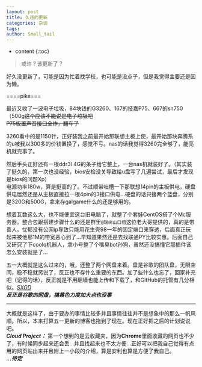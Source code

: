 ```yaml
---
layout: post
title: 久违的更新
categories: 杂谈
tags: 
author: Small_tail
---
```


* content
{:toc}

> 或许？该更新了？  

好久没更新了，可能是因为忙着找学校，也可能是没点子，但是我觉得主要还是因为懒。


====pike===

  
最近又收了一波电子垃圾，84块钱的G3260、167的技嘉P75、667的sn750（500g~~这个应该不能说是电子垃圾吧~~  
~~P75板置声音接口全炸，翻车了~~   

3260看中的是1150针，正好装我之前最开始那联想主板上使，最开始那块奔腾系的u被我以300多的价钱置换了，感觉不亏。nas的话我觉得3260完全够了，能亮机就完事了。 
  
然后手头正好还有一根ddr3l 4G的条子给它整上，一台nas机就装好了。（其实装了挺久的，第一次也没经验，bios安检没关导致给u盘写了几遍尝试，最后才发现是bios的问题Xp）  
电源功率180w，算是挺高的了。不过顺带吐槽一下那联想14pin的主板供电，硬盘供电居然还是从主板直接拉一根4pin的3接口供电…硬盘的话只接两个蓝盘，分别是320G和500G，拿来存galgame什么的还是够用的。  

想着瓦数这么大，也不能便宜这台旧电脑了，就整了个套娃CentOS搭了个Mc服务器。整合包跟搭建步骤什么的还是群里`@瑞树山口组`这位老大哥提供的，真的是带善人。忧郁没有公网ip导致只能用花生壳98一年的固定端口来穿透，后面真正玩起来被他那1M的带宽恶心到了…早知道果然还是去找联通PY比较实惠。后面自己又研究了下coolq机器人，拿小号整了个嘴臭bot孙狗，虽然还没搞懂它那插件该怎么安装就是了… 
   
五一大概就是这么过来的，哦，还整了两个网盘来着。盘是谷歌的团队盘，无限空间，稳不稳就另说了，反正也不存什么重要的东西。加了些什么也忘了，回家补充吧（记得的话），反正就是不用翻墙也能上传和下载了，和GitHub的托管有几分相似。*[SXGD](https://sxgb.shunxi.workers.dev)*  
***反正是谷歌的网盘，~~搞黄色~~力度加大点也没事***  

---  
大概就是这样了，由于要办的事情比较多并且事情往往并不是想象中的那么一帆风顺。所以，本来打算五一更新的博客也拖到了现在。现在正好把之后的计划说说吧。  
***Cloud Project：*** 第一个想到的是云收藏夹，因为**Chrome**里面收藏的网页也不少了，有时候同步起来还会丢…并且找起来也不太方便…正好可以把我自己觉得有点用的网页贴出来并且附上一小段的介绍，算是安利也算是方便了我自己。  
***…待定***
